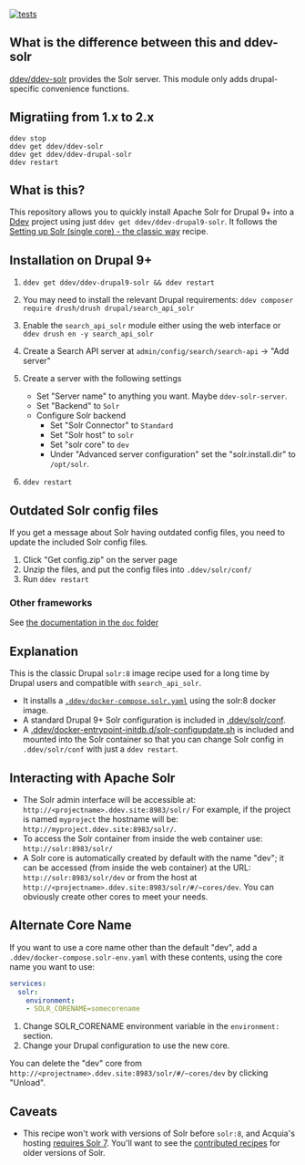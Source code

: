 [![tests](https://github.com/ddev/ddev-drupal-solr/actions/workflows/tests.yml/badge.svg)](https://github.com/ddev/ddev-drupal-solr/actions/workflows/tests.yml)

## What is the difference between this and ddev-solr

[ddev/ddev-solr](https://github.com/ddev/ddev-solr) provides the Solr server. This module only adds drupal-specific convenience functions.

## Migratiing from 1.x to 2.x

```shell
ddev stop
ddev get ddev/ddev-solr
ddev get ddev/ddev-drupal-solr
ddev restart
```

## What is this?

This repository allows you to quickly install Apache Solr for Drupal 9+ into a [Ddev](https://ddev.readthedocs.io) project using just `ddev get ddev/ddev-drupal9-solr`. It follows the [Setting up Solr (single core) - the classic way](https://git.drupalcode.org/project/search_api_solr/-/blob/4.x/README.md#setting-up-solr-single-core-the-classic-way) recipe.

## Installation on Drupal 9+

1. `ddev get ddev/ddev-drupal9-solr && ddev restart`
2. You may need to install the relevant Drupal requirements: `ddev composer require drush/drush drupal/search_api_solr`
3. Enable the `search_api_solr` module either using the web interface or `ddev drush en -y search_api_solr`
4. Create a Search API server at `admin/config/search/search-api` -> "Add server"
5. Create a server with the following settings
   * Set "Server name" to anything you want. Maybe `ddev-solr-server`.
   * Set "Backend" to `Solr`
   * Configure Solr backend
     * Set "Solr Connector" to `Standard`
     * Set "Solr host" to `solr`
     * Set "solr core" to `dev`
     * Under "Advanced server configuration" set the "solr.install.dir" to `/opt/solr`.

6. `ddev restart`

## Outdated Solr config files

If you get a message about Solr having outdated config files, you need to update the included Solr config files.

1. Click "Get config.zip" on the server page
2. Unzip the files, and put the config files into `.ddev/solr/conf/`
3. Run `ddev restart`

### Other frameworks

See [the documentation in the `doc` folder](doc/README.md)

## Explanation

This is the classic Drupal `solr:8` image recipe used for a long time by Drupal users and compatible with `search_api_solr`.

* It installs a [`.ddev/docker-compose.solr.yaml`](docker-compose.solr.yaml) using the solr:8 docker image.
* A standard Drupal 9+ Solr configuration is included in [.ddev/solr/conf](solr/conf).
* A [.ddev/docker-entrypoint-initdb.d/solr-configupdate.sh](solr/docker-entrypoint-initdb.d/solr-configupdate.sh) is included and mounted into the Solr container so that you can change Solr config in `.ddev/solr/conf` with just a `ddev restart`.

## Interacting with Apache Solr

* The Solr admin interface will be accessible at: `http://<projectname>.ddev.site:8983/solr/` For example, if the project is named `myproject` the hostname will be: `http://myproject.ddev.site:8983/solr/`.
* To access the Solr container from inside the web container use: `http://solr:8983/solr/`
* A Solr core is automatically created by default with the name "dev"; it can be accessed (from inside the web container) at the URL: `http://solr:8983/solr/dev` or from the host at `http://<projectname>.ddev.site:8983/solr/#/~cores/dev`. You can obviously create other cores to meet your needs.

## Alternate Core Name

If you want to use a core name other than the default "dev", add a `.ddev/docker-compose.solr-env.yaml` with these contents, using the core name you want to use:

```yml
services:
  solr:
    environment:
    - SOLR_CORENAME=somecorename
```
1. Change SOLR_CORENAME environment variable in the `environment:` section.
2. Change your Drupal configuration to use the new core.

You can delete the "dev" core from `http://<projectname>.ddev.site:8983/solr/#/~cores/dev` by clicking "Unload".

## Caveats

* This recipe won't work with versions of Solr before `solr:8`, and Acquia's hosting [requires Solr 7](https://docs.acquia.com/acquia-search/). You'll want to see the [contributed recipes](https://github.com/ddev/ddev-contrib) for older versions of Solr.
